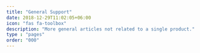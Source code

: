 ```yaml
---
title: "General Support"
date: 2018-12-29T11:02:05+06:00
icon: "fas fa-toolbox"
description: "More general articles not related to a single product."
type : "pages"
order: "000"
---
```

